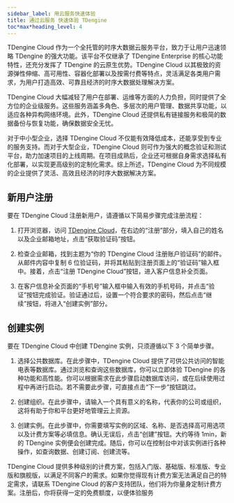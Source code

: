 ```yaml
---
sidebar_label: 用云服务快速体验
title: 通过云服务 快速体验 TDengine
toc*max*heading_level: 4
---
```


TDengine Cloud 作为一个全托管的时序大数据云服务平台，致力于让用户迅速领略 TDengine 的强大功能。该平台不仅继承了 TDengine Enterprise 的核心功能特性，还充分发挥了 TDengine 的云原生优势。TDengine Cloud 以其极致的资源弹性伸缩、高可用性、容器化部署以及按需付费等特点，灵活满足各类用户需求，为用户打造高效、可靠且经济的时序大数据处理解决方案。

TDengine Cloud 大幅减轻了用户在部署、运维等方面的人力负担，同时提供了全方位的企业级服务。这些服务涵盖多角色、多层次的用户管理、数据共享功能，以适应各种异构网络环境。此外，TDengine Cloud 还提供私有链接服务和极简的数据备份与恢复功能，确保数据安全无忧。

对于中小型企业，选择 TDengine Cloud 不仅能有效降低成本，还能享受到专业的服务支持。而对于大型企业，TDengine Cloud 则可作为强大的概念验证和测试平台，助力加速项目的上线周期。在项目成熟后，企业还可根据自身需求选择私有化部署，以实现更高级别的定制化需求。综上所述，TDengine Cloud 为不同规模的企业提供了灵活、高效且经济的时序大数据解决方案。


## 新用户注册

要在 TDengine Cloud 注册新用户，请遵循以下简易步骤完成注册流程：

1. 打开浏览器，访问 [TDengine Cloud](https://cloud.taosdata.com)，在右边的“注册”部分，填入自己的姓名以及企业邮箱地址，点击“获取验证码”按钮。

2. 检查企业邮箱，找到主题为“你的 TDengine Cloud 注册账户验证码”的邮件。从邮件内容中复制 6 位验证码，并将其粘贴到注册页面上的“验证码”输入框中。接着，点击“注册 TDengine Cloud”按钮，进入客户信息补全页面。

3. 在客户信息补全页面的“手机号”输入框中输入有效的手机号码，并点击“验证”按钮完成验证。验证通过后，设置一个符合要求的密码，然后点击“继续”按钮，将进入“创建实例”部分。

## 创建实例

要在 TDengine Cloud 中创建 TDengine 实例，只须遵循以下 3 个简单步骤。

1. 选择公共数据库。在此步骤中，TDengine Cloud 提供了可供公共访问的智能电表等数据库。通过浏览和查询这些数据库，你可以立即体验 TDengine 的各种功能和高性能。你可以根据需求在此步骤启动数据库访问，或在后续使用过程中再进行启动。若不需要此步骤，可直接点击“下一步”按钮跳过。

2. 创建组织。在此步骤中，请输入一个具有意义的名称，代表你的公司或组织，这将有助于你和平台更好地管理云上资源。

3. 创建实例。在此步骤中，你需要填写实例的区域、名称、是否选择高可用选项以及计费方案等必填信息。确认无误后，点击“创建”按钮。大约等待 1min，新的 TDengine 实例便会创建完成。随后，你可以在控制台中对该实例进行各种操作，如查询数据、创建订阅、创建流等。

TDengine Cloud 提供多种级别的计费方案，包括入门版、基础版、标准版、专业版和旗舰版，以满足不同客户的需求。如果你觉得现有计费方案无法满足自己的特定需求，请联系 TDengine Cloud 的客户支持团队，他们将为你量身定制计费方案。注册后，你将获得一定的免费额度，以便体验服务
